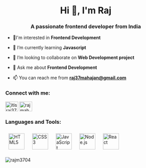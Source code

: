 <h1 align="center">Hi 👋, I'm Raj</h1>
<h3 align="center">A passionate frontend developer from India</h3>

<!--<p align="left"> <a href="https://github.com/ryo-ma/github-profile-trophy"><img src="https://github-profile-trophy.vercel.app/?username=rajm3704" alt="rajm3704" /></a> </p>-->

- 👀I'm interested in **Frontend Development**

- 🌱 I’m currently learning **Javascript**

- 👯 I’m looking to collaborate on **Web Development project**

- 💬 Ask me about **Frontend Development**

- 📫 You can reach me from **raj37mahajan@gmail.com**

<h3 align="left">Connect with me:</h3>
<p align="left">
<a href="https://twitter.com/itisraj37" target="blank"><img align="center" src="https://raw.githubusercontent.com/rahuldkjain/github-profile-readme-generator/master/src/images/icons/Social/twitter.svg" alt="itisraj37" height="30" width="40" /></a>
<a href="https://instagram.com/rajmahajan_37/" target="blank"><img align="center" src="https://raw.githubusercontent.com/rahuldkjain/github-profile-readme-generator/master/src/images/icons/Social/instagram.svg" alt="rajmahajan_37" height="30" width="40" /></a>
</p>

 <h3 align="left">Languages and Tools:</h3>
<!-- <p align="left"> <img src="https://raw.githubusercontent.com/devicons/devicon/master/icons/html5/html5-original-wordmark.svg" alt="html5" width="40" height="40"/> </a> <a href="https://reactjs.org/" target="_blank" rel="noreferrer"><a href="https://github.com/Rajm3704/" target="_blank" rel="noreferrer"> <img src="https://raw.githubusercontent.com/devicons/devicon/master/icons/css3/css3-original-wordmark.svg" alt="css3" width="40" height="40"/> </a> <a href="https://github.com/Rajm3704/" target="_blank" rel="noreferrer">  <img src="https://raw.githubusercontent.com/devicons/devicon/master/icons/react/react-original-wordmark.svg" alt="react" width="40" height="40"/> </a>
</p> -->
<div align="left">  
<a href="https://en.wikipedia.org/wiki/HTML5" target="_blank"><img style="margin: 10px" src="https://profilinator.rishav.dev/skills-assets/html5-original-wordmark.svg" alt="HTML5" height="50" /></a>  
<a href="https://www.w3schools.com/css/" target="_blank"><img style="margin: 10px" src="https://profilinator.rishav.dev/skills-assets/css3-original-wordmark.svg" alt="CSS3" height="50" /></a>
<a href="https://www.javascript.com/" target="_blank"><img style="margin: 10px" src="https://profilinator.rishav.dev/skills-assets/javascript-original.svg" alt="JavaScript" height="50" /></a>
<a href="https://nodejs.org/" target="_blank"><img style="margin: 10px" src="https://profilinator.rishav.dev/skills-assets/nodejs-original-wordmark.svg" alt="Node.js" height="50" /></a>
<a href="https://reactjs.org/" target="_blank"><img style="margin: 10px" src="https://profilinator.rishav.dev/skills-assets/react-original-wordmark.svg" alt="React" height="50" /></a> 
</div>
<p><img align="center" src="https://github-readme-stats.vercel.app/api/top-langs?username=rajm3704&show_icons=true&locale=en&layout=compact" alt="rajm3704" /></p>
